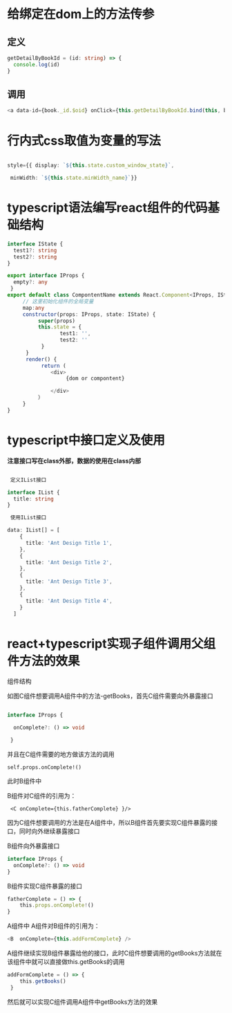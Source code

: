 # 给绑定在dom上的方法传参

## 定义
``` typescript
getDetailByBookId = (id: string) => {
  console.log(id)
}
```

## 调用
``` typescript
<a data-id={book._id.$oid} onClick={this.getDetailByBookId.bind(this, book._id.$oid)}>详情</a>

```

# 行内式css取值为变量的写法

``` typescript

style={{ display: `${this.state.custom_window_state}`,

 minWidth: `${this.state.minWidth_name}`}}

```

# typescript语法编写react组件的代码基础结构

``` typescript
interface IState {
  test1?: string
  test2?: string
}

export interface IProps {
  empty?: any
 }
export default class CompontentName extends React.Component<IProps, IState> {
     // 这里初始化组件的全局变量
     map:any
     constructor(props: IProps, state: IState) {
          super(props)
          this.state = {
                 test1: '',
                 test2: ''
           }
      }
      render() {
           return (
              <div>
                   {dom or compontent}

              </div>
          ）
     }
}

```

# typescript中接口定义及使用

**注意接口写在class外部，数据的使用在class内部**

``` typescript

 定义IList接口 

interface IList {
  title: string
}

 使用IList接口

data: IList[] = [
    {
      title: 'Ant Design Title 1',
    },
    {
      title: 'Ant Design Title 2',
    },
    {
      title: 'Ant Design Title 3',
    },
    {
      title: 'Ant Design Title 4',
    }
  ]

```

# react+typescript实现子组件调用父组件方法的效果

组件结构



如图C组件想要调用A组件中的方法-getBooks，首先C组件需要向外暴露接口

``` typescript

interface IProps {

  onComplete?: () => void

 }

```

并且在C组件需要的地方做该方法的调用

``
self.props.onComplete!()
`` 

此时B组件中

B组件对C组件的引用为：

`` 
<C onComplete={this.fatherComplete} }/>
``

因为C组件想要调用的方法是在A组件中，所以B组件首先要实现C组件暴露的接口，同时向外继续暴露接口

B组件向外暴露接口

```typescript
interface IProps {
  onComplete?: () => void
}
```

B组件实现C组件暴露的接口
```typescript
fatherComplete = () => {
    this.props.onComplete!()
}
```
A组件中
A组件对B组件的引用为：
```typescript
<B  onComplete={this.addFormComplete} />
```
A组件继续实现B组件暴露给他的接口，此时C组件想要调用的getBooks方法就在该组件中就可以直接做this.getBooks的调用

```typescript
addFormComplete = () => {
    this.getBooks()
 }
```
然后就可以实现C组件调用A组件中getBooks方法的效果